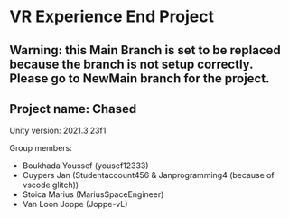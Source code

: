 # VR Experience End Project
## Warning: this Main Branch is set to be replaced because the branch is not setup correctly. Please go to NewMain branch for the project.
## Project name: Chased

Unity version: 2021.3.23f1

Group members:

- Boukhada Youssef (yousef12333)
- Cuypers Jan (Studentaccount456 & Janprogramming4 (because of vscode glitch))
- Stoica Marius (MariusSpaceEngineer)
- Van Loon Joppe (Joppe-vL)
